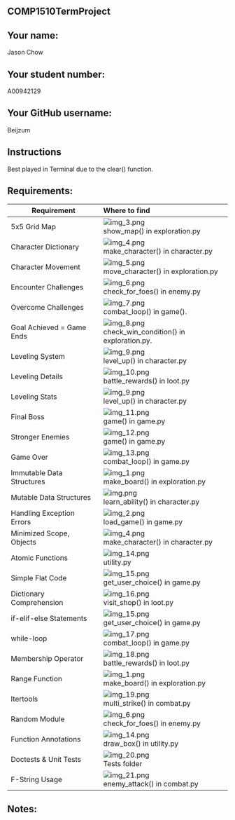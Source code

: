 ## COMP1510TermProject

## Your name:

Jason Chow

## Your student number:

A00942129

## Your GitHub username:

Beijzum

## Instructions

Best played in Terminal due to the clear() function.

## Requirements:

| Requirement               | Where to find                                                                    |
|---------------------------|:---------------------------------------------------------------------------------|
| 5x5 Grid Map              | ![img_3.png](readme_pics/img_3.png)<br/>show_map() in exploration.py             |
| Character Dictionary      | ![img_4.png](readme_pics/img_4.png)<br/>make_character() in character.py         |
| Character Movement        | ![img_5.png](readme_pics/img_5.png)<br/>move_character() in exploration.py       |
| Encounter Challenges      | ![img_6.png](readme_pics/img_6.png)<br/>check_for_foes() in enemy.py             |
| Overcome Challenges       | ![img_7.png](readme_pics/img_7.png)<br/>combat_loop() in game().                 |
| Goal Achieved = Game Ends | ![img_8.png](readme_pics/img_8.png)<br/>check_win_condition() in exploration.py. |
| Leveling System           | ![img_9.png](readme_pics/img_9.png)<br/>level_up() in character.py               |
| Leveling Details          | ![img_10.png](readme_pics/img_10.png)<br/>battle_rewards() in loot.py            |
| Leveling Stats            | ![img_9.png](readme_pics/img_9.png)<br/>level_up() in character.py               |
| Final Boss                | ![img_11.png](readme_pics/img_11.png)<br/>game() in game.py                      |
| Stronger Enemies          | ![img_12.png](readme_pics/img_12.png)<br/>game() in game.py                      |
| Game Over                 | ![img_13.png](readme_pics/img_13.png)<br/>combat_loop() in game.py               |
| Immutable Data Structures | ![img_1.png](readme_pics/img_1.png)<br/>make_board() in exploration.py           |
| Mutable Data Structures   | ![img.png](readme_pics/img.png)<br/>learn_ability() in character.py              |
| Handling Exception Errors | ![img_2.png](readme_pics/img_2.png)<br/>load_game() in game.py                   |
| Minimized Scope, Objects  | ![img_4.png](readme_pics/img_4.png)<br/>make_character() in character.py         |
| Atomic Functions          | ![img_14.png](readme_pics/img_14.png)<br/>utility.py                             |
| Simple Flat Code          | ![img_15.png](readme_pics/img_15.png)<br/>get_user_choice() in game.py           |
| Dictionary Comprehension  | ![img_16.png](readme_pics/img_16.png)<br/>visit_shop() in loot.py                |
| if-elif-else Statements   | ![img_15.png](readme_pics/img_15.png)<br/>get_user_choice() in game.py           |
| while-loop                | ![img_17.png](readme_pics/img_17.png)<br/>combat_loop() in game.py               |
| Membership Operator       | ![img_18.png](readme_pics/img_18.png)<br/>battle_rewards() in loot.py            |
| Range Function            | ![img_1.png](readme_pics/img_1.png)<br/>make_board() in exploration.py           |
| Itertools                 | ![img_19.png](readme_pics/img_19.png)<br/>multi_strike() in combat.py            |
| Random Module             | ![img_6.png](readme_pics/img_6.png)<br/>check_for_foes() in enemy.py             |
| Function Annotations      | ![img_14.png](readme_pics/img_14.png)<br/>draw_box() in utility.py               |
| Doctests & Unit Tests     | ![img_20.png](readme_pics/img_20.png)<br/>Tests folder                           |
| F-String Usage            | ![img_21.png](readme_pics/img_21.png)<br/>enemy_attack() in combat.py            |

## Notes: